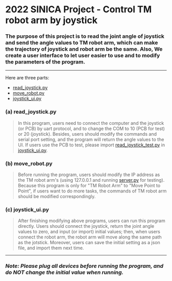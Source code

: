 # 2022 SINICA Project - Control TM robot arm by joystick

### The purpose of this project is to read the joint angle of joystick and send the angle values to TM robot arm, which can make the trajectory of joystick and robot arm be the same. Also, We create a user interface to let user easier to use and to modify the parameters of the program. ###
---
Here are three parts:
+ [read_joystick.py](./read_joystick.py)
+ [move_robot.py](./move_robot.py)
+ [joystick_ui.py](./joystick_ui.py)

### (a) read_joystick.py ###
> In this program, users need to connect the computer and the joystick (or PCB) by uart protocol, and to change the COM to 10 (PCB for test) or 20 (joystick). Besides, users should modify the commands and serial port setting, and the program will return the angle values to the UI. If users use the PCB to test, please import [read_joystick_test.py](./read_joystick_test.py) in [joystick_ui.py](./joystick_ui.py).

### (b) move_robot.py ###
> Before running the program, users should modify the IP address as the TM robot arm's (using 127.0.0.1 and running [server.py](./server.py) for testing). Because this program is only for "TM Robot Arm" to "Move Point to Point", if users want to do more tasks, the commands of TM robot arm should be modified correspondingly.

### (c) joystick_ui.py ###
> After finishing modifying above programs, users can run this program directly. Users should connect the joystick, return the joint angle values to zero, and input (or import) initial values; then, when users connect the robot arm, the robot arm will move along the same path as the jotstick. Moreover, users can save the initial setting as a json file, and import them next time.
---
### _Note: Please plug all devices before running the program, and do NOT change the initial value when running._